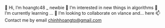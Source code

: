 👋 Hi, I’m hoangtc48 _ newbie
👀 I’m interested in new things in algorithms
🌱 I’m currently learning ...
💞️ I’m looking to collaborate on vlance and... here
📫 Contact me by email chinhhoangto@gmail.com

<!---
hoangtc48/hoangtc48 is a ✨ special ✨ repository because its `README.md` (this file) appears on your GitHub profile.
You can click the Preview link to take a look at your changes.
--->
